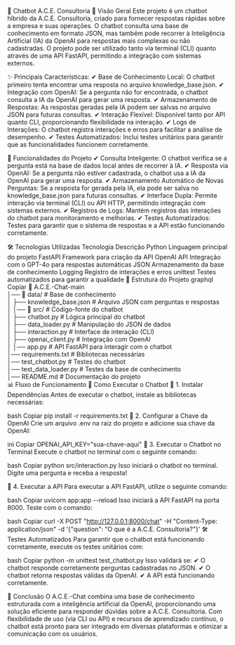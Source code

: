 🤖 Chatbot A.C.E. Consultoria
📌 Visão Geral
Este projeto é um chatbot híbrido da A.C.E. Consultoria, criado para fornecer respostas rápidas sobre a empresa e suas operações. O chatbot consulta uma base de conhecimento em formato JSON, mas também pode recorrer à Inteligência Artificial (IA) da OpenAI para respostas mais complexas ou não cadastradas. O projeto pode ser utilizado tanto via terminal (CLI) quanto através de uma API FastAPI, permitindo a integração com sistemas externos.

✨ Principais Características:
✔ Base de Conhecimento Local: O chatbot primeiro tenta encontrar uma resposta no arquivo knowledge_base.json.
✔ Integração com OpenAI: Se a pergunta não for encontrada, o chatbot consulta a IA da OpenAI para gerar uma resposta.
✔ Armazenamento de Respostas: As respostas geradas pela IA podem ser salvas no arquivo JSON para futuras consultas.
✔ Interação Flexível: Disponível tanto por API quanto CLI, proporcionando flexibilidade na interação.
✔ Logs de Interações: O chatbot registra interações e erros para facilitar a análise de desempenho.
✔ Testes Automatizados: Inclui testes unitários para garantir que as funcionalidades funcionem corretamente.

🎯 Funcionalidades do Projeto
✔ Consulta Inteligente: O chatbot verifica se a pergunta está na base de dados local antes de recorrer à IA.
✔ Resposta via OpenAI: Se a pergunta não estiver cadastrada, o chatbot usa a IA da OpenAI para gerar uma resposta.
✔ Armazenamento Automático de Novas Perguntas: Se a resposta for gerada pela IA, ela pode ser salva no knowledge_base.json para futuras consultas.
✔ Interface Dupla: Permite interação via terminal (CLI) ou API HTTP, permitindo integração com sistemas externos.
✔ Registros de Logs: Mantém registros das interações do chatbot para monitoramento e melhorias.
✔ Testes Automatizados: Testes para garantir que o sistema de respostas e a API estão funcionando corretamente.

🛠️ Tecnologias Utilizadas
Tecnologia	Descrição
Python	Linguagem principal do projeto
FastAPI	Framework para criação da API
OpenAI API	Integração com o GPT-4o para respostas automáticas
JSON	Armazenamento da base de conhecimento
Logging	Registro de interações e erros
unittest	Testes automatizados para garantir a qualidade
📁 Estrutura do Projeto
graphql
Copiar
📂 A.C.E.-Chat-main  
│── 📂 data/                   # Base de conhecimento  
│   ├── knowledge_base.json    # Arquivo JSON com perguntas e respostas  
│
│── 📂 src/                    # Código-fonte do chatbot  
│   ├── chatbot.py             # Lógica principal do chatbot  
│   ├── data_loader.py         # Manipulação do JSON de dados  
│   ├── interaction.py         # Interface de interação (CLI)  
│   ├── openai_client.py       # Integração com OpenAI  
│
│── app.py                     # API FastAPI para interagir com o chatbot  
│── requirements.txt            # Bibliotecas necessárias  
│── test_chatbot.py             # Testes do chatbot  
│── test_data_loader.py         # Testes da base de conhecimento  
│── README.md                   # Documentação do projeto  
📊 Fluxo de Funcionamento
🚀 Como Executar o Chatbot
📌 1. Instalar Dependências
Antes de executar o chatbot, instale as bibliotecas necessárias:

bash
Copiar
pip install -r requirements.txt
📌 2. Configurar a Chave da OpenAI
Crie um arquivo .env na raiz do projeto e adicione sua chave da OpenAI:

ini
Copiar
OPENAI_API_KEY="sua-chave-aqui"
📌 3. Executar o Chatbot no Terminal
Execute o chatbot no terminal com o seguinte comando:

bash
Copiar
python src/interaction.py
Isso iniciará o chatbot no terminal. Digite uma pergunta e receba a resposta!

📌 4. Executar a API
Para executar a API FastAPI, utilize o seguinte comando:

bash
Copiar
uvicorn app:app --reload
Isso iniciará a API FastAPI na porta 8000. Teste com o comando:

bash
Copiar
curl -X POST "http://127.0.0.1:8000/chat" -H "Content-Type: application/json" -d '{"question": "O que é a A.C.E. Consultoria?"}'
🛠️ Testes Automatizados
Para garantir que o chatbot está funcionando corretamente, execute os testes unitários com:

bash
Copiar
python -m unittest test_chatbot.py
Isso validará se: ✔ O chatbot responde corretamente perguntas cadastradas no JSON.
✔ O chatbot retorna respostas válidas da OpenAI.
✔ A API está funcionando corretamente.

📌 Conclusão
O A.C.E.-Chat combina uma base de conhecimento estruturada com a inteligência artificial da OpenAI, proporcionando uma solução eficiente para responder dúvidas sobre a A.C.E. Consultoria. Com flexibilidade de uso (via CLI ou API) e recursos de aprendizado contínuo, o chatbot está pronto para ser integrado em diversas plataformas e otimizar a comunicação com os usuários.